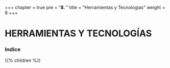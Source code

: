 +++
chapter = true
pre = "<b>8. </b>"
title = "Herramientas y Tecnologias"
weight = 8
+++

# HERRAMIENTAS Y TECNOLOGÍAS

### Indice
{{% children  %}}

